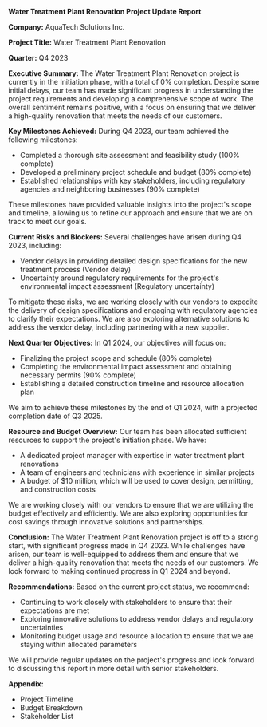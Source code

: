 **Water Treatment Plant Renovation Project Update Report**

**Company:** AquaTech Solutions Inc.

**Project Title:** Water Treatment Plant Renovation

**Quarter:** Q4 2023

**Executive Summary:**
The Water Treatment Plant Renovation project is currently in the Initiation phase, with a total of 0% completion. Despite some initial delays, our team has made significant progress in understanding the project requirements and developing a comprehensive scope of work. The overall sentiment remains positive, with a focus on ensuring that we deliver a high-quality renovation that meets the needs of our customers.

**Key Milestones Achieved:**
During Q4 2023, our team achieved the following milestones:

* Completed a thorough site assessment and feasibility study (100% complete)
* Developed a preliminary project schedule and budget (80% complete)
* Established relationships with key stakeholders, including regulatory agencies and neighboring businesses (90% complete)

These milestones have provided valuable insights into the project's scope and timeline, allowing us to refine our approach and ensure that we are on track to meet our goals.

**Current Risks and Blockers:**
Several challenges have arisen during Q4 2023, including:

* Vendor delays in providing detailed design specifications for the new treatment process (Vendor delay)
* Uncertainty around regulatory requirements for the project's environmental impact assessment (Regulatory uncertainty)

To mitigate these risks, we are working closely with our vendors to expedite the delivery of design specifications and engaging with regulatory agencies to clarify their expectations. We are also exploring alternative solutions to address the vendor delay, including partnering with a new supplier.

**Next Quarter Objectives:**
In Q1 2024, our objectives will focus on:

* Finalizing the project scope and schedule (80% complete)
* Completing the environmental impact assessment and obtaining necessary permits (90% complete)
* Establishing a detailed construction timeline and resource allocation plan

We aim to achieve these milestones by the end of Q1 2024, with a projected completion date of Q3 2025.

**Resource and Budget Overview:**
Our team has been allocated sufficient resources to support the project's initiation phase. We have:

* A dedicated project manager with expertise in water treatment plant renovations
* A team of engineers and technicians with experience in similar projects
* A budget of $10 million, which will be used to cover design, permitting, and construction costs

We are working closely with our vendors to ensure that we are utilizing the budget effectively and efficiently. We are also exploring opportunities for cost savings through innovative solutions and partnerships.

**Conclusion:**
The Water Treatment Plant Renovation project is off to a strong start, with significant progress made in Q4 2023. While challenges have arisen, our team is well-equipped to address them and ensure that we deliver a high-quality renovation that meets the needs of our customers. We look forward to making continued progress in Q1 2024 and beyond.

**Recommendations:**
Based on the current project status, we recommend:

* Continuing to work closely with stakeholders to ensure that their expectations are met
* Exploring innovative solutions to address vendor delays and regulatory uncertainties
* Monitoring budget usage and resource allocation to ensure that we are staying within allocated parameters

We will provide regular updates on the project's progress and look forward to discussing this report in more detail with senior stakeholders.

**Appendix:**

* Project Timeline
* Budget Breakdown
* Stakeholder List